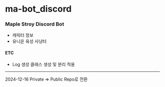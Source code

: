 # ma-bot_discord

### Maple Stroy Discord Bot
- 캐릭터 정보
- 유니온 육성 사냥터



#### ETC
- Log 생성 클래스 생성 및 분리 적용


-----
2024-12-16 Private => Public Repo로 전환
